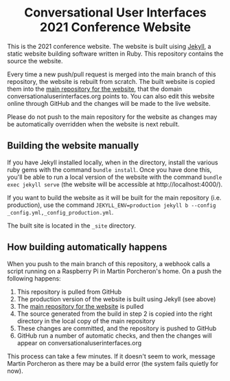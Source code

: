 <h1 style="text-align: center;">Conversational User Interfaces<br>2021 Conference Website</h1>

This is the 2021 conference website. The website is built uising [Jekyll](https://jekyllrb.com "Jekyll website"), a static website building software written in Ruby. This repository contains the source the website.

Every time a new push/pull request is merged into the main branch of this repository, the website is rebuilt from scratch. The built website is copied them into the [main repository for the website](https://github.com/cui-series/conversationaluserinterfaces.org "Main CUI repository"), that the domain conversationaluserinterfaces.org points to. You can also edit this website online through GitHub and the changes will be made to the live website.

Please do not push to the main repository for the website as changes may be automatically overridden when the website is next rebuilt.

## Building the website manually

If you have Jekyll installed locally, when in the directory, install the various ruby gems with the command `bundle install`. Once you have done this, you'll be able to run a local version of the website with the command `bundle exec jekyll serve` (the website will be accessible at http://localhost:4000/).

If you want to build the website as it will be built for the main repository (i.e. production), use the command `JEKYLL_ENV=production jekyll b --config _config.yml,_config_production.yml`.

The built site is located in the `_site` directory.

## How building automatically happens
When you push to the main branch of this repository, a webhook calls a script running on a Raspberry Pi in Martin Porcheron's home. On a push the following happens:
1. This repository is pulled from GitHub
2. The production version of the website is built using Jekyll (see above)
3. The [main repository for the website](https://github.com/cui-series/conversationaluserinterfaces.org "Main CUI repository") is pulled
4. The source generated from the build in step 2 is copied into the right directory in the local copy of the main repository
5. These changes are committed, and the repository is pushed to GitHub
6. GitHub run a number of automatic checks, and then the changes will appear on conversationaluserinterfaces.org

This process can take a few minutes. If it doesn't seem to work, message Martin Porcheron as there may be a build error (the system fails quietly for now).
